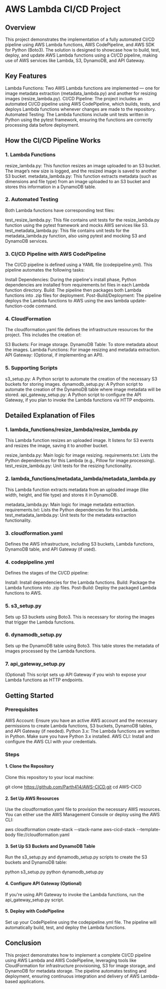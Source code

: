 # AWS Lambda CI/CD Project

## Overview
This project demonstrates the implementation of a fully automated CI/CD pipeline using AWS Lambda functions, AWS CodePipeline, and AWS SDK for Python (Boto3). The solution is designed to showcase how to build, test, deploy, and update AWS Lambda functions using a CI/CD pipeline, making use of AWS services like Lambda, S3, DynamoDB, and API Gateway.

## Key Features
Lambda Functions: Two AWS Lambda functions are implemented — one for image metadata extraction (metadata_lambda.py) and another for resizing images (resize_lambda.py).
CI/CD Pipeline: The project includes an automated CI/CD pipeline using AWS CodePipeline, which builds, tests, and deploys Lambda functions whenever changes are made to the repository.
Automated Testing: The Lambda functions include unit tests written in Python using the pytest framework, ensuring the functions are correctly processing data before deployment.

## How the CI/CD Pipeline Works
### 1. Lambda Functions
resize_lambda.py: This function resizes an image uploaded to an S3 bucket. The image’s new size is logged, and the resized image is saved to another S3 bucket.
metadata_lambda.py: This function extracts metadata (such as dimensions and file type) from an image uploaded to an S3 bucket and stores this information in a DynamoDB table.
### 2. Automated Testing
Both Lambda functions have corresponding test files:

test_resize_lambda.py: This file contains unit tests for the resize_lambda.py function using the pytest framework and mocks AWS services like S3.
test_metadata_lambda.py: This file contains unit tests for the metadata_lambda.py function, also using pytest and mocking S3 and DynamoDB services.

### 3. CI/CD Pipeline with AWS CodePipeline
The CI/CD pipeline is defined using a YAML file (codepipeline.yml). This pipeline automates the following tasks:

Install Dependencies: During the pipeline's install phase, Python dependencies are installed from requirements.txt files in each Lambda function directory.
Build: The pipeline then packages both Lambda functions into .zip files for deployment.
Post-Build/Deployment: The pipeline deploys the Lambda functions to AWS using the aws lambda update-function-code command.

### 4. CloudFormation
The cloudformation.yaml file defines the infrastructure resources for the project. This includes the creation of:

S3 Buckets: For image storage.
DynamoDB Table: To store metadata about the images.
Lambda Functions: For image resizing and metadata extraction.
API Gateway: (Optional, if implementing an API).

### 5. Supporting Scripts
s3_setup.py: A Python script to automate the creation of the necessary S3 buckets for storing images.
dynamodb_setup.py: A Python script to automate the creation of the DynamoDB table where image metadata will be stored.
api_gateway_setup.py: A Python script to configure the API Gateway, if you plan to invoke the Lambda functions via HTTP endpoints.

## Detailed Explanation of Files
### 1. lambda_functions/resize_lambda/resize_lambda.py
This Lambda function resizes an uploaded image. It listens for S3 events and resizes the image, saving it to another bucket.

resize_lambda.py: Main logic for image resizing.
requirements.txt: Lists the Python dependencies for this Lambda (e.g., Pillow for image processing).
test_resize_lambda.py: Unit tests for the resizing functionality.
### 2. lambda_functions/metadata_lambda/metadata_lambda.py
This Lambda function extracts metadata from an uploaded image (like width, height, and file type) and stores it in DynamoDB.

metadata_lambda.py: Main logic for image metadata extraction.
requirements.txt: Lists the Python dependencies for this Lambda.
test_metadata_lambda.py: Unit tests for the metadata extraction functionality.
### 3. cloudformation.yaml
Defines the AWS infrastructure, including S3 buckets, Lambda functions, DynamoDB table, and API Gateway (if used).

### 4. codepipeline.yml
Defines the stages of the CI/CD pipeline:

Install: Install dependencies for the Lambda functions.
Build: Package the Lambda functions into .zip files.
Post-Build: Deploy the packaged Lambda functions to AWS.
### 5. s3_setup.py
Sets up S3 buckets using Boto3. This is necessary for storing the images that trigger the Lambda functions.

### 6. dynamodb_setup.py
Sets up the DynamoDB table using Boto3. This table stores the metadata of images processed by the Lambda functions.

### 7. api_gateway_setup.py
(Optional) This script sets up API Gateway if you wish to expose your Lambda functions as HTTP endpoints.

## Getting Started
### Prerequisites
AWS Account: Ensure you have an active AWS account and the necessary permissions to create Lambda functions, S3 buckets, DynamoDB tables, and API Gateway (if needed).
Python 3.x: The Lambda functions are written in Python. Make sure you have Python 3.x installed.
AWS CLI: Install and configure the AWS CLI with your credentials.
### Steps

#### 1. Clone the Repository

Clone this repository to your local machine:

git clone https://github.com/Parth414/AWS-CICD.git
cd AWS-CICD

#### 2. Set Up AWS Resources

Use the cloudformation.yaml file to provision the necessary AWS resources. You can either use the AWS Management Console or deploy using the AWS CLI:

aws cloudformation create-stack --stack-name aws-cicd-stack --template-body file://cloudformation.yaml

#### 3. Set Up S3 Buckets and DynamoDB Table

Run the s3_setup.py and dynamodb_setup.py scripts to create the S3 buckets and DynamoDB table:

python s3_setup.py
python dynamodb_setup.py

#### 4. Configure API Gateway (Optional)

If you're using API Gateway to invoke the Lambda functions, run the api_gateway_setup.py script.

#### 5. Deploy with CodePipeline

Set up your CodePipeline using the codepipeline.yml file. The pipeline will automatically build, test, and deploy the Lambda functions.


## Conclusion
This project demonstrates how to implement a complete CI/CD pipeline using AWS Lambda and AWS CodePipeline, leveraging tools like CloudFormation for infrastructure provisioning, S3 for image storage, and DynamoDB for metadata storage. The pipeline automates testing and deployment, ensuring continuous integration and delivery of AWS Lambda-based applications.
